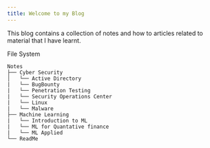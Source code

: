 ```yaml
---
title: Welcome to my Blog
---
```


This blog contains a collection of notes and how to articles related to material that I have learnt.

File System 
```
Notes
├── Cyber Security
│   └── Active Directory
|   └── BugBounty
|   └── Penetration Testing
|   └── Security Operations Center
|   └── Linux
|   └── Malware
├── Machine Learning
|   └── Introduction to ML
|   └── ML for Quantative finance
|   └── ML Applied
└── ReadMe
```
